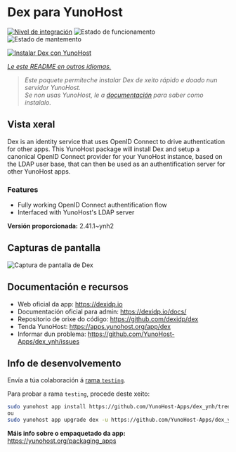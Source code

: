 <!--
NOTA: Este README foi creado automáticamente por <https://github.com/YunoHost/apps/tree/master/tools/readme_generator>
NON debe editarse manualmente.
-->

# Dex para YunoHost

[![Nivel de integración](https://dash.yunohost.org/integration/dex.svg)](https://ci-apps.yunohost.org/ci/apps/dex/) ![Estado de funcionamento](https://ci-apps.yunohost.org/ci/badges/dex.status.svg) ![Estado de mantemento](https://ci-apps.yunohost.org/ci/badges/dex.maintain.svg)

[![Instalar Dex con YunoHost](https://install-app.yunohost.org/install-with-yunohost.svg)](https://install-app.yunohost.org/?app=dex)

*[Le este README en outros idiomas.](./ALL_README.md)*

> *Este paquete permíteche instalar Dex de xeito rápido e doado nun servidor YunoHost.*  
> *Se non usas YunoHost, le a [documentación](https://yunohost.org/install) para saber como instalalo.*

## Vista xeral

Dex is an identity service that uses OpenID Connect to drive authentication for other apps.
This YunoHost package will install Dex and setup a canonical OpenID Connect provider for your YunoHost instance, based on the LDAP user base, that can then be used as an authentification server for other YunoHost apps.

### Features

- Fully working OpenID Connect authentification flow
- Interfaced with YunoHost's LDAP server


**Versión proporcionada:** 2.41.1~ynh2

## Capturas de pantalla

![Captura de pantalla de Dex](./doc/screenshots/Dex_screenshot.png)

## Documentación e recursos

- Web oficial da app: <https://dexidp.io>
- Documentación oficial para admin: <https://dexidp.io/docs/>
- Repositorio de orixe do código: <https://github.com/dexidp/dex>
- Tenda YunoHost: <https://apps.yunohost.org/app/dex>
- Informar dun problema: <https://github.com/YunoHost-Apps/dex_ynh/issues>

## Info de desenvolvemento

Envía a túa colaboración á [rama `testing`](https://github.com/YunoHost-Apps/dex_ynh/tree/testing).

Para probar a rama `testing`, procede deste xeito:

```bash
sudo yunohost app install https://github.com/YunoHost-Apps/dex_ynh/tree/testing --debug
ou
sudo yunohost app upgrade dex -u https://github.com/YunoHost-Apps/dex_ynh/tree/testing --debug
```

**Máis info sobre o empaquetado da app:** <https://yunohost.org/packaging_apps>
